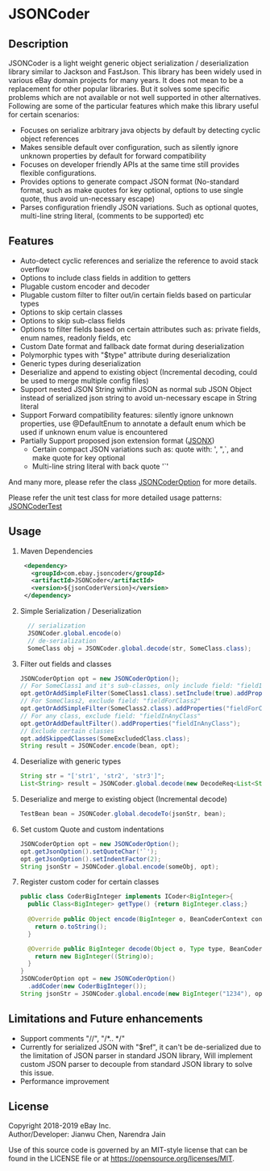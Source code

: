 # JSONCoder

## Description
JSONCoder is a light weight generic object serialization / deserialization library similar to Jackson and FastJson.
This library has been widely used in various eBay domain projects for many years. It does not mean to be a replacement 
for other popular libraries. But it solves some specific problems which are not available or not well supported in other 
alternatives. Following are some of the particular features which make this library useful for certain scenarios:
 
* Focuses on serialize arbitrary java objects by default by detecting cyclic object references
* Makes sensible default over configuration, such as silently ignore unknown properties by default for forward compatibility 
* Focuses on developer friendly APIs at the same time still provides flexible configurations.  
* Provides options to generate compact JSON format (No-standard format, such as make quotes for key optional, 
options to use single quote, thus avoid un-necessary escape)
* Parses configuration friendly JSON variations. Such as optional quotes, multi-line string literal, (comments to be supported) etc

## Features
* Auto-detect cyclic references and serialize the reference to avoid stack overflow
* Options to include class fields in addition to getters
* Plugable custom encoder and decoder 
* Plugable custom filter to filter out/in certain fields based on particular types
* Options to skip certain classes
* Options to skip sub-class fields
* Options to filter fields based on certain attributes such as: private fields, enum names, readonly fields, etc
* Custom Date format and fallback date format during deserialization
* Polymorphic types with "$type" attribute during deserialization
* Generic types during deserialization
* Deserialize and append to existing object (Incremental decoding, could be used to merge multiple config files)
* Support nested JSON String within JSON as normal sub JSON Object instead of serialized json string to avoid un-necessary
 escape in String literal
* Support Forward compatibility features: silently ignore unknown properties, use @DefaultEnum to annotate a default enum
which be used if unknown enum value is encountered
* Partially Support proposed json extension format ([JSONX](./JSONX.md))
  * Certain compact JSON variations such as: quote with: ', ",`, and make quote for key optional 
  * Multi-line string literal with back quote '`'  


And many more, please refer the class [JSONCoderOption](JSONCoder/src/main/java/com/ebay/jsoncoder/JSONCoderOption.java)
for more details. 

Please refer the unit test class for more detailed usage patterns: 
[JSONCoderTest](JSONCoder/src/test/java/com/ebay/jsoncoder/JSONCoderTest.java)

## Usage

1. Maven Dependencies
    ```xml
     <dependency>
       <groupId>com.ebay.jsoncoder</groupId>
       <artifactId>JSONCoder</artifactId>
       <version>${jsonCoderVersion}</version>
     </dependency>
    ````
2. Simple Serialization / Deserialization
    ```java
      // serialization
      JSONCoder.global.encode(o)
      // de-serialization
      SomeClass obj = JSONCoder.global.decode(str, SomeClass.class);
    ```
3. Filter out fields and classes
    ```java
   JSONCoderOption opt = new JSONCoderOption();
    // For SomeClass1 and it's sub-classes, only include field: "field1ForClass1", "field2ForClass1"
    opt.getOrAddSimpleFilter(SomeClass1.class).setInclude(true).addProperties("field1ForClass1", "field2ForClass1");
    // For SomeClass2, exclude field: "fieldForClass2"
    opt.getOrAddSimpleFilter(SomeClass2.class).addProperties("fieldForClass2");
    // For any class, exclude field: "fieldInAnyClass"
    opt.getOrAddDefaultFilter().addProperties("fieldInAnyClass");
    // Exclude certain classes
    opt.addSkippedClasses(SomeExcludedClass.class);
    String result = JSONCoder.encode(bean, opt);

    ```
4. Deserialize with generic types
    ```java
    String str = "['str1', 'str2', 'str3']";
    List<String> result = JSONCoder.global.decode(new DecodeReq<List<String>>(str){});
    ```
5. Deserialize and merge to existing object (Incremental decode)
    ```java
    TestBean bean = JSONCoder.global.decodeTo(jsonStr, bean);
    ```
6. Set custom Quote and custom indentations
    ```java
    JSONCoderOption opt = new JSONCoderOption();
    opt.getJsonOption().setQuoteChar('`');
    opt.getJsonOption().setIndentFactor(2);
    String jsonStr = JSONCoder.global.encode(someObj, opt);
    ```
7. Register custom coder for certain classes
    ```java
    public class CoderBigInteger implements ICoder<BigInteger>{
      public Class<BigInteger> getType() {return BigInteger.class;}
      
      @Override public Object encode(BigInteger o, BeanCoderContext context) {
        return o.toString();
      }
    
      @Override public BigInteger decode(Object o, Type type, BeanCoderContext context) {
        return new BigInteger((String)o);
      }
    }
    JSONCoderOption opt = new JSONCoderOption()
      .addCoder(new CoderBigInteger());
    String jsonStr = JSONCoder.global.encode(new BigInteger("1234"), opt);  
    ```
 
## Limitations and Future enhancements
* Support comments "//", "/*.. */"
* Currently for serialized JSON with "$ref", it can't be de-serialized due to the limitation of JSON parser
in standard JSON library, Will implement custom JSON parser to decouple from standard JSON library to solve
this issue.
* Performance improvement

## License
 
Copyright 2018-2019 eBay Inc. <BR>
Author/Developer: Jianwu Chen, Narendra Jain
 
Use of this source code is governed by an MIT-style license that can be found in the LICENSE file or at https://opensource.org/licenses/MIT.
